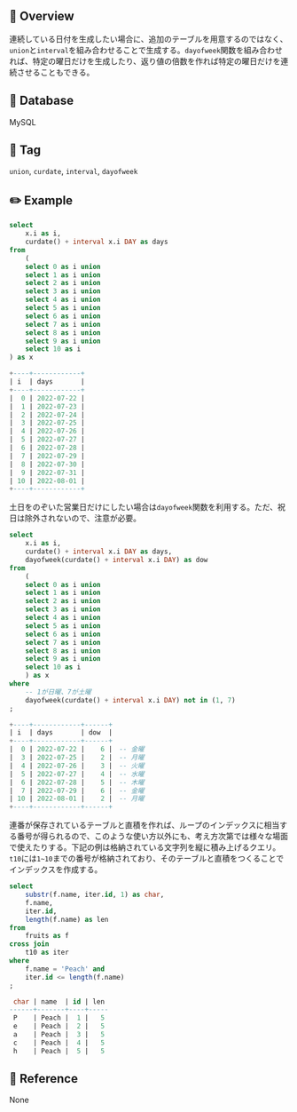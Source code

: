## :memo: Overview

連続している日付を生成したい場合に、追加のテーブルを用意するのではなく、`union`と`interval`を組み合わせることで生成する。`dayofweek`関数を組み合わせれば、特定の曜日だけを生成したり、返り値の倍数を作れば特定の曜日だけを連続させることもできる。

## :floppy_disk: Database

MySQL

## :bookmark: Tag

`union`, `curdate`, `interval`, `dayofweek`

## :pencil2: Example

```sql
select
    x.i as i,
    curdate() + interval x.i DAY as days
from
    (
    select 0 as i union
    select 1 as i union
    select 2 as i union
    select 3 as i union
    select 4 as i union
    select 5 as i union
    select 6 as i union
    select 7 as i union
    select 8 as i union
    select 9 as i union
    select 10 as i
) as x

+----+------------+
| i  | days       |
+----+------------+
|  0 | 2022-07-22 |
|  1 | 2022-07-23 |
|  2 | 2022-07-24 |
|  3 | 2022-07-25 |
|  4 | 2022-07-26 |
|  5 | 2022-07-27 |
|  6 | 2022-07-28 |
|  7 | 2022-07-29 |
|  8 | 2022-07-30 |
|  9 | 2022-07-31 |
| 10 | 2022-08-01 |
+----+------------+
```

土日をのぞいた営業日だけにしたい場合は`dayofweek`関数を利用する。ただ、祝日は除外されないので、注意が必要。

```sql
select
    x.i as i,
    curdate() + interval x.i DAY as days,
    dayofweek(curdate() + interval x.i DAY) as dow
from
    (
    select 0 as i union
    select 1 as i union
    select 2 as i union
    select 3 as i union
    select 4 as i union
    select 5 as i union
    select 6 as i union
    select 7 as i union
    select 8 as i union
    select 9 as i union
    select 10 as i
    ) as x
where
    -- 1が日曜、7が土曜
    dayofweek(curdate() + interval x.i DAY) not in (1, 7)
;

+----+------------+------+
| i  | days       | dow  |
+----+------------+------+
|  0 | 2022-07-22 |    6 |　-- 金曜
|  3 | 2022-07-25 |    2 |　-- 月曜
|  4 | 2022-07-26 |    3 |　-- 火曜
|  5 | 2022-07-27 |    4 |　-- 水曜
|  6 | 2022-07-28 |    5 |　-- 木曜
|  7 | 2022-07-29 |    6 |　-- 金曜
| 10 | 2022-08-01 |    2 |　-- 月曜
+----+------------+------+
```

連番が保存されているテーブルと直積を作れば、ループのインデックスに相当する番号が得られるので、このような使い方以外にも、考え方次第では様々な場面で使えたりする。下記の例は格納されている文字列を縦に積み上げるクエリ。`t10`には`1~10`までの番号が格納されており、そのテーブルと直積をつくることでインデックスを作成する。

```sql
select
	substr(f.name, iter.id, 1) as char,
	f.name,
	iter.id,
	length(f.name) as len
from
	fruits as f
cross join
	t10 as iter
where
	f.name = 'Peach' and
	iter.id <= length(f.name)
;

 char | name  | id | len
------+-------+----+-----
 P    | Peach |  1 |   5
 e    | Peach |  2 |   5
 a    | Peach |  3 |   5
 c    | Peach |  4 |   5
 h    | Peach |  5 |   5
```

## :closed_book: Reference

None
